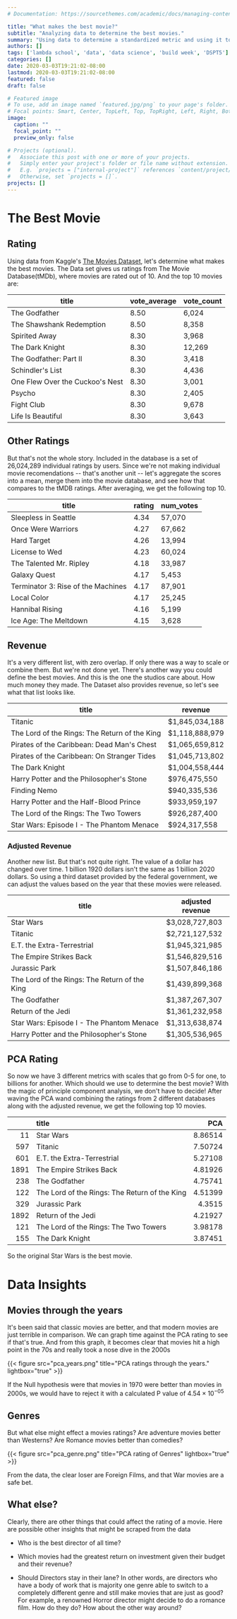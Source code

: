 ```yaml
---
# Documentation: https://sourcethemes.com/academic/docs/managing-content/

title: "What makes the best movie?"
subtitle: "Analyzing data to determine the best movies."
summary: "Using data to determine a standardized metric and using it to glean insights."
authors: []
tags: ['lambda school', 'data', 'data science', 'build week', 'DSPT5']
categories: []
date: 2020-03-03T19:21:02-08:00
lastmod: 2020-03-03T19:21:02-08:00
featured: false
draft: false

# Featured image
# To use, add an image named `featured.jpg/png` to your page's folder.
# Focal points: Smart, Center, TopLeft, Top, TopRight, Left, Right, BottomLeft, Bottom, BottomRight.
image:
  caption: ""
  focal_point: ""
  preview_only: false

# Projects (optional).
#   Associate this post with one or more of your projects.
#   Simply enter your project's folder or file name without extension.
#   E.g. `projects = ["internal-project"]` references `content/project/deep-learning/index.md`.
#   Otherwise, set `projects = []`.
projects: []
---
```

# The Best Movie
## Rating
Using data from Kaggle's [The Movies Dataset](https://www.kaggle.com/rounakbanik/the-movies-dataset), let's determine what makes the best movies.
The Data set gives us ratings from The Movie Database(tMDb), where movies are rated out of 10. And the top 10 movies are:


<style  type="text/css" >
</style>
<table id="T_3d3cd096_5ea2_11ea_bce8_00155d5a97a5" ><thead>    <tr>        <th class="col_heading level0 col0" >title</th>        <th class="col_heading level0 col1" >vote_average</th>        <th class="col_heading level0 col2" >vote_count</th>    </tr></thead><tbody>
                <tr>
                                <td id="T_3d3cd096_5ea2_11ea_bce8_00155d5a97a5row0_col0" class="data row0 col0" >The Godfather</td>
                        <td id="T_3d3cd096_5ea2_11ea_bce8_00155d5a97a5row0_col1" class="data row0 col1" >8.50</td>
                        <td id="T_3d3cd096_5ea2_11ea_bce8_00155d5a97a5row0_col2" class="data row0 col2" >6,024</td>
            </tr>
            <tr>
                                <td id="T_3d3cd096_5ea2_11ea_bce8_00155d5a97a5row1_col0" class="data row1 col0" >The Shawshank Redemption</td>
                        <td id="T_3d3cd096_5ea2_11ea_bce8_00155d5a97a5row1_col1" class="data row1 col1" >8.50</td>
                        <td id="T_3d3cd096_5ea2_11ea_bce8_00155d5a97a5row1_col2" class="data row1 col2" >8,358</td>
            </tr>
            <tr>
                                <td id="T_3d3cd096_5ea2_11ea_bce8_00155d5a97a5row2_col0" class="data row2 col0" >Spirited Away</td>
                        <td id="T_3d3cd096_5ea2_11ea_bce8_00155d5a97a5row2_col1" class="data row2 col1" >8.30</td>
                        <td id="T_3d3cd096_5ea2_11ea_bce8_00155d5a97a5row2_col2" class="data row2 col2" >3,968</td>
            </tr>
            <tr>
                                <td id="T_3d3cd096_5ea2_11ea_bce8_00155d5a97a5row3_col0" class="data row3 col0" >The Dark Knight</td>
                        <td id="T_3d3cd096_5ea2_11ea_bce8_00155d5a97a5row3_col1" class="data row3 col1" >8.30</td>
                        <td id="T_3d3cd096_5ea2_11ea_bce8_00155d5a97a5row3_col2" class="data row3 col2" >12,269</td>
            </tr>
            <tr>
                                <td id="T_3d3cd096_5ea2_11ea_bce8_00155d5a97a5row4_col0" class="data row4 col0" >The Godfather: Part II</td>
                        <td id="T_3d3cd096_5ea2_11ea_bce8_00155d5a97a5row4_col1" class="data row4 col1" >8.30</td>
                        <td id="T_3d3cd096_5ea2_11ea_bce8_00155d5a97a5row4_col2" class="data row4 col2" >3,418</td>
            </tr>
            <tr>
                                <td id="T_3d3cd096_5ea2_11ea_bce8_00155d5a97a5row5_col0" class="data row5 col0" >Schindler's List</td>
                        <td id="T_3d3cd096_5ea2_11ea_bce8_00155d5a97a5row5_col1" class="data row5 col1" >8.30</td>
                        <td id="T_3d3cd096_5ea2_11ea_bce8_00155d5a97a5row5_col2" class="data row5 col2" >4,436</td>
            </tr>
            <tr>
                                <td id="T_3d3cd096_5ea2_11ea_bce8_00155d5a97a5row6_col0" class="data row6 col0" >One Flew Over the Cuckoo's Nest</td>
                        <td id="T_3d3cd096_5ea2_11ea_bce8_00155d5a97a5row6_col1" class="data row6 col1" >8.30</td>
                        <td id="T_3d3cd096_5ea2_11ea_bce8_00155d5a97a5row6_col2" class="data row6 col2" >3,001</td>
            </tr>
            <tr>
                                <td id="T_3d3cd096_5ea2_11ea_bce8_00155d5a97a5row7_col0" class="data row7 col0" >Psycho</td>
                        <td id="T_3d3cd096_5ea2_11ea_bce8_00155d5a97a5row7_col1" class="data row7 col1" >8.30</td>
                        <td id="T_3d3cd096_5ea2_11ea_bce8_00155d5a97a5row7_col2" class="data row7 col2" >2,405</td>
            </tr>
            <tr>
                                <td id="T_3d3cd096_5ea2_11ea_bce8_00155d5a97a5row8_col0" class="data row8 col0" >Fight Club</td>
                        <td id="T_3d3cd096_5ea2_11ea_bce8_00155d5a97a5row8_col1" class="data row8 col1" >8.30</td>
                        <td id="T_3d3cd096_5ea2_11ea_bce8_00155d5a97a5row8_col2" class="data row8 col2" >9,678</td>
            </tr>
            <tr>
                                <td id="T_3d3cd096_5ea2_11ea_bce8_00155d5a97a5row9_col0" class="data row9 col0" >Life Is Beautiful</td>
                        <td id="T_3d3cd096_5ea2_11ea_bce8_00155d5a97a5row9_col1" class="data row9 col1" >8.30</td>
                        <td id="T_3d3cd096_5ea2_11ea_bce8_00155d5a97a5row9_col2" class="data row9 col2" >3,643</td>
            </tr>
    </tbody></table>



## Other Ratings
But that's not the whole story. Included in the database is a set of 26,024,289 individual ratings by users. Since we're not making individual movie recomendations -- that's another unit -- let's aggregate the scores into a mean, merge them into the movie database, and see how that compares to the tMDB ratings. After averaging, we get the following top 10.

<style  type="text/css" ></style>
<table id="T_90ada70a_5ea2_11ea_bce8_00155d5a97a5" ><thead>    <tr>        <th class="col_heading level0 col0" >title</th>        <th class="col_heading level0 col1" >rating</th>        <th class="col_heading level0 col2" >num_votes</th>    </tr></thead><tbody>
                <tr>
                                <td id="T_90ada70a_5ea2_11ea_bce8_00155d5a97a5row0_col0" class="data row0 col0" >Sleepless in Seattle</td>
                        <td id="T_90ada70a_5ea2_11ea_bce8_00155d5a97a5row0_col1" class="data row0 col1" >4.34</td>
                        <td id="T_90ada70a_5ea2_11ea_bce8_00155d5a97a5row0_col2" class="data row0 col2" >57,070</td>
            </tr>
            <tr>
                                <td id="T_90ada70a_5ea2_11ea_bce8_00155d5a97a5row1_col0" class="data row1 col0" >Once Were Warriors</td>
                        <td id="T_90ada70a_5ea2_11ea_bce8_00155d5a97a5row1_col1" class="data row1 col1" >4.27</td>
                        <td id="T_90ada70a_5ea2_11ea_bce8_00155d5a97a5row1_col2" class="data row1 col2" >67,662</td>
            </tr>
            <tr>
                                <td id="T_90ada70a_5ea2_11ea_bce8_00155d5a97a5row2_col0" class="data row2 col0" >Hard Target</td>
                        <td id="T_90ada70a_5ea2_11ea_bce8_00155d5a97a5row2_col1" class="data row2 col1" >4.26</td>
                        <td id="T_90ada70a_5ea2_11ea_bce8_00155d5a97a5row2_col2" class="data row2 col2" >13,994</td>
            </tr>
            <tr>
                                <td id="T_90ada70a_5ea2_11ea_bce8_00155d5a97a5row3_col0" class="data row3 col0" >License to Wed</td>
                        <td id="T_90ada70a_5ea2_11ea_bce8_00155d5a97a5row3_col1" class="data row3 col1" >4.23</td>
                        <td id="T_90ada70a_5ea2_11ea_bce8_00155d5a97a5row3_col2" class="data row3 col2" >60,024</td>
            </tr>
            <tr>
                                <td id="T_90ada70a_5ea2_11ea_bce8_00155d5a97a5row4_col0" class="data row4 col0" >The Talented Mr. Ripley</td>
                        <td id="T_90ada70a_5ea2_11ea_bce8_00155d5a97a5row4_col1" class="data row4 col1" >4.18</td>
                        <td id="T_90ada70a_5ea2_11ea_bce8_00155d5a97a5row4_col2" class="data row4 col2" >33,987</td>
            </tr>
            <tr>
                                <td id="T_90ada70a_5ea2_11ea_bce8_00155d5a97a5row5_col0" class="data row5 col0" >Galaxy Quest</td>
                        <td id="T_90ada70a_5ea2_11ea_bce8_00155d5a97a5row5_col1" class="data row5 col1" >4.17</td>
                        <td id="T_90ada70a_5ea2_11ea_bce8_00155d5a97a5row5_col2" class="data row5 col2" >5,453</td>
            </tr>
            <tr>
                                <td id="T_90ada70a_5ea2_11ea_bce8_00155d5a97a5row6_col0" class="data row6 col0" >Terminator 3: Rise of the Machines</td>
                        <td id="T_90ada70a_5ea2_11ea_bce8_00155d5a97a5row6_col1" class="data row6 col1" >4.17</td>
                        <td id="T_90ada70a_5ea2_11ea_bce8_00155d5a97a5row6_col2" class="data row6 col2" >87,901</td>
            </tr>
            <tr>
                                <td id="T_90ada70a_5ea2_11ea_bce8_00155d5a97a5row7_col0" class="data row7 col0" >Local Color</td>
                        <td id="T_90ada70a_5ea2_11ea_bce8_00155d5a97a5row7_col1" class="data row7 col1" >4.17</td>
                        <td id="T_90ada70a_5ea2_11ea_bce8_00155d5a97a5row7_col2" class="data row7 col2" >25,245</td>
            </tr>
            <tr>
                                <td id="T_90ada70a_5ea2_11ea_bce8_00155d5a97a5row8_col0" class="data row8 col0" >Hannibal Rising</td>
                        <td id="T_90ada70a_5ea2_11ea_bce8_00155d5a97a5row8_col1" class="data row8 col1" >4.16</td>
                        <td id="T_90ada70a_5ea2_11ea_bce8_00155d5a97a5row8_col2" class="data row8 col2" >5,199</td>
            </tr>
            <tr>
                                <td id="T_90ada70a_5ea2_11ea_bce8_00155d5a97a5row9_col0" class="data row9 col0" >Ice Age: The Meltdown</td>
                        <td id="T_90ada70a_5ea2_11ea_bce8_00155d5a97a5row9_col1" class="data row9 col1" >4.15</td>
                        <td id="T_90ada70a_5ea2_11ea_bce8_00155d5a97a5row9_col2" class="data row9 col2" >3,628</td>
            </tr>
    </tbody></table>



## Revenue

It's a very different list, with zero overlap. If only there was a way to scale or combine them. But we're not done yet. There's another way you could define the best movies. And this is the one the studios care about. How much money they made. The Dataset also provides revenue, so let's see what that list looks like.

<style  type="text/css" ></style>
<table id="T_931146f6_5ea1_11ea_bce8_00155d5a97a5" ><thead>    <tr>        <th class="col_heading level0 col0" >title</th>        <th class="col_heading level0 col1" >revenue</th>    </tr></thead><tbody>
                <tr>
                                <td id="T_931146f6_5ea1_11ea_bce8_00155d5a97a5row0_col0" class="data row0 col0" >Titanic</td>
                        <td id="T_931146f6_5ea1_11ea_bce8_00155d5a97a5row0_col1" class="data row0 col1" >$1,845,034,188</td>
            </tr>
            <tr>
                                <td id="T_931146f6_5ea1_11ea_bce8_00155d5a97a5row1_col0" class="data row1 col0" >The Lord of the Rings: The Return of the King</td>
                        <td id="T_931146f6_5ea1_11ea_bce8_00155d5a97a5row1_col1" class="data row1 col1" >$1,118,888,979</td>
            </tr>
            <tr>
                                <td id="T_931146f6_5ea1_11ea_bce8_00155d5a97a5row2_col0" class="data row2 col0" >Pirates of the Caribbean: Dead Man's Chest</td>
                        <td id="T_931146f6_5ea1_11ea_bce8_00155d5a97a5row2_col1" class="data row2 col1" >$1,065,659,812</td>
            </tr>
            <tr>
                                <td id="T_931146f6_5ea1_11ea_bce8_00155d5a97a5row3_col0" class="data row3 col0" >Pirates of the Caribbean: On Stranger Tides</td>
                        <td id="T_931146f6_5ea1_11ea_bce8_00155d5a97a5row3_col1" class="data row3 col1" >$1,045,713,802</td>
            </tr>
            <tr>
                                <td id="T_931146f6_5ea1_11ea_bce8_00155d5a97a5row4_col0" class="data row4 col0" >The Dark Knight</td>
                        <td id="T_931146f6_5ea1_11ea_bce8_00155d5a97a5row4_col1" class="data row4 col1" >$1,004,558,444</td>
            </tr>
            <tr>
                                <td id="T_931146f6_5ea1_11ea_bce8_00155d5a97a5row5_col0" class="data row5 col0" >Harry Potter and the Philosopher's Stone</td>
                        <td id="T_931146f6_5ea1_11ea_bce8_00155d5a97a5row5_col1" class="data row5 col1" >$976,475,550</td>
            </tr>
            <tr>
                                <td id="T_931146f6_5ea1_11ea_bce8_00155d5a97a5row6_col0" class="data row6 col0" >Finding Nemo</td>
                        <td id="T_931146f6_5ea1_11ea_bce8_00155d5a97a5row6_col1" class="data row6 col1" >$940,335,536</td>
            </tr>
            <tr>
                                <td id="T_931146f6_5ea1_11ea_bce8_00155d5a97a5row7_col0" class="data row7 col0" >Harry Potter and the Half-Blood Prince</td>
                        <td id="T_931146f6_5ea1_11ea_bce8_00155d5a97a5row7_col1" class="data row7 col1" >$933,959,197</td>
            </tr>
            <tr>
                                <td id="T_931146f6_5ea1_11ea_bce8_00155d5a97a5row8_col0" class="data row8 col0" >The Lord of the Rings: The Two Towers</td>
                        <td id="T_931146f6_5ea1_11ea_bce8_00155d5a97a5row8_col1" class="data row8 col1" >$926,287,400</td>
            </tr>
            <tr>
                                <td id="T_931146f6_5ea1_11ea_bce8_00155d5a97a5row9_col0" class="data row9 col0" >Star Wars: Episode I - The Phantom Menace</td>
                        <td id="T_931146f6_5ea1_11ea_bce8_00155d5a97a5row9_col1" class="data row9 col1" >$924,317,558</td>
            </tr>
    </tbody></table>







### Adjusted Revenue
Another new list. But that's not quite right. The value of a dollar has changed over time. 1 billion 1920 dollars isn't the same as 1 billion 2020 dollars. So using a third dataset provided by the federal government, we can adjust the values based on the year that these movies were released.

<style  type="text/css" >
</style>
<table id="T_0fa9bf4c_5ea0_11ea_bce8_00155d5a97a5" ><thead>    <tr>        <th class="col_heading level0 col0" >title</th>        <th class="col_heading level0 col1" >adjusted revenue</th>    </tr></thead><tbody>
                <tr>
                                <td id="T_0fa9bf4c_5ea0_11ea_bce8_00155d5a97a5row0_col0" class="data row0 col0" >Star Wars</td>
                        <td id="T_0fa9bf4c_5ea0_11ea_bce8_00155d5a97a5row0_col1" class="data row0 col1" >$3,028,727,803</td>
            </tr>
            <tr>
                                <td id="T_0fa9bf4c_5ea0_11ea_bce8_00155d5a97a5row1_col0" class="data row1 col0" >Titanic</td>
                        <td id="T_0fa9bf4c_5ea0_11ea_bce8_00155d5a97a5row1_col1" class="data row1 col1" >$2,721,127,532</td>
            </tr>
            <tr>
                                <td id="T_0fa9bf4c_5ea0_11ea_bce8_00155d5a97a5row2_col0" class="data row2 col0" >E.T. the Extra-Terrestrial</td>
                        <td id="T_0fa9bf4c_5ea0_11ea_bce8_00155d5a97a5row2_col1" class="data row2 col1" >$1,945,321,985</td>
            </tr>
            <tr>
                                <td id="T_0fa9bf4c_5ea0_11ea_bce8_00155d5a97a5row3_col0" class="data row3 col0" >The Empire Strikes Back</td>
                        <td id="T_0fa9bf4c_5ea0_11ea_bce8_00155d5a97a5row3_col1" class="data row3 col1" >$1,546,829,516</td>
            </tr>
            <tr>
                                <td id="T_0fa9bf4c_5ea0_11ea_bce8_00155d5a97a5row4_col0" class="data row4 col0" >Jurassic Park</td>
                        <td id="T_0fa9bf4c_5ea0_11ea_bce8_00155d5a97a5row4_col1" class="data row4 col1" >$1,507,846,186</td>
            </tr>
            <tr>
                                <td id="T_0fa9bf4c_5ea0_11ea_bce8_00155d5a97a5row5_col0" class="data row5 col0" >The Lord of the Rings: The Return of the King</td>
                        <td id="T_0fa9bf4c_5ea0_11ea_bce8_00155d5a97a5row5_col1" class="data row5 col1" >$1,439,899,368</td>
            </tr>
            <tr>
                                <td id="T_0fa9bf4c_5ea0_11ea_bce8_00155d5a97a5row6_col0" class="data row6 col0" >The Godfather</td>
                        <td id="T_0fa9bf4c_5ea0_11ea_bce8_00155d5a97a5row6_col1" class="data row6 col1" >$1,387,267,307</td>
            </tr>
            <tr>
                                <td id="T_0fa9bf4c_5ea0_11ea_bce8_00155d5a97a5row7_col0" class="data row7 col0" >Return of the Jedi</td>
                        <td id="T_0fa9bf4c_5ea0_11ea_bce8_00155d5a97a5row7_col1" class="data row7 col1" >$1,361,232,958</td>
            </tr>
            <tr>
                                <td id="T_0fa9bf4c_5ea0_11ea_bce8_00155d5a97a5row8_col0" class="data row8 col0" >Star Wars: Episode I - The Phantom Menace</td>
                        <td id="T_0fa9bf4c_5ea0_11ea_bce8_00155d5a97a5row8_col1" class="data row8 col1" >$1,313,638,874</td>
            </tr>
            <tr>
                                <td id="T_0fa9bf4c_5ea0_11ea_bce8_00155d5a97a5row9_col0" class="data row9 col0" >Harry Potter and the Philosopher's Stone</td>
                        <td id="T_0fa9bf4c_5ea0_11ea_bce8_00155d5a97a5row9_col1" class="data row9 col1" >$1,305,536,965</td>
            </tr>
    </tbody></table>








## PCA Rating

So now we have 3 different metrics with scales that go from 0-5 for one, to billions for another. Which should we use to determine the best movie? With the magic of principle component analysis, we don't have to decide! After waving the PCA wand combining the ratings from 2 different databases along with the adjusted revenue, we get the following top 10 movies.

|      | title                                         |     PCA |
|-----:|:----------------------------------------------|--------:|
|   11 | Star Wars                                     | 8.86514 |
|  597 | Titanic                                       | 7.50724 |
|  601 | E.T. the Extra-Terrestrial                    | 5.27108 |
| 1891 | The Empire Strikes Back                       | 4.81926 |
|  238 | The Godfather                                 | 4.75741 |
|  122 | The Lord of the Rings: The Return of the King | 4.51399 |
|  329 | Jurassic Park                                 | 4.3515  |
| 1892 | Return of the Jedi                            | 4.21927 |
|  121 | The Lord of the Rings: The Two Towers         | 3.98178 |
|  155 | The Dark Knight                               | 3.87451 |

So the original Star Wars is the best movie.

# Data Insights

## Movies through the years
It's been said that classic movies are better, and that modern movies are just terrible in comparison.
We can graph time against the PCA rating to see if that's true. And from this graph, it becomes clear that movies hit a high point in the 70s and really took a nose dive in the 2000s

{{< figure src="pca_years.png" title="PCA ratings through the years." lightbox="true" >}}

If the Null hypothesis were that movies in 1970 were better than movies in 2000s, we would have to reject it with a calculated P value of $4.54 \times 10^{-05}$

## Genres
But what else might effect a movies ratings? Are adventure movies better than Westerns? Are Romance movies better than comedies?

{{< figure src="pca_genre.png" title="PCA rating of Genres" lightbox="true" >}}

From the data, the clear loser are Foreign Films, and that War movies are a safe bet.

## What else?
Clearly, there are other things that could affect the rating of a movie. Here are possible other insights that might be scraped from the data

* Who is the best director of all time?

* Which movies had the greatest return on investment given their budget and their revenue?

* Should Directors stay in their lane? In other words, are directors who have a body of work that is majority one genre able to switch to a completely different genre and still make movies that are just as good? For example, a renowned Horror director might decide to do a romance film. How do they do? How about the other way around?

